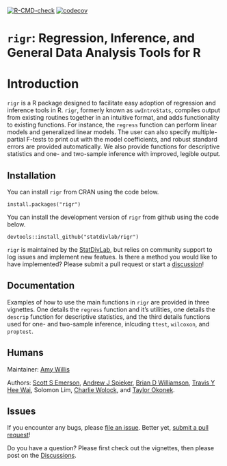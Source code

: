 
<!-- README.md is generated from README.Rmd. Please edit that file -->

<!-- badges: start 
[![CRAN status](https://www.r-pkg.org/badges/version/corncob)](https://CRAN.R-project.org/package=corncob)-->

[![R-CMD-check](https://github.com/statdivlab/rigr/workflows/R-CMD-check/badge.svg)](https://github.com/statdivlab/rigr/actions)
[![codecov](https://codecov.io/gh/statdivlab/rigr/branch/main/graph/badge.svg)](https://codecov.io/gh/statdivlab/rigr)
<!-- [![Docker Repository on Quay](https://quay.io/repository/fhcrc-microbiome/corncob/status "Docker Repository on Quay")](https://quay.io/repository/fhcrc-microbiome/corncob)-->
<!-- badges: end -->

# `rigr`: Regression, Inference, and General Data Analysis Tools for R

# Introduction

`rigr` is a R package designed to facilitate easy adoption of regression
and inference tools in R. `rigr`, formerly known as `uwIntroStats`,
compiles output from existing routines together in an intuitive format,
and adds functionality to existing functions. For instance, the
`regress` function can perform linear models and generalized linear
models. The user can also specify multiple-partial F-tests to print out
with the model coefficients, and robust standard errors are provided
automatically. We also provide functions for descriptive statistics and
one- and two-sample inference with improved, legible output.

## Installation

You can install `rigr` from CRAN using the code below.

    install.packages("rigr")

You can install the development version of `rigr` from github using the
code below.

    devtools::install_github("statdivlab/rigr")

`rigr` is maintained by the
[StatDivLab](http://statisticaldiversitylab.com/), but relies on
community support to log issues and implement new featues. Is there a
method you would like to have implemented? Please submit a pull request
or start a
[discussion](https://github.com/statdivlab/rigr/discussions)\!

## Documentation

Examples of how to use the main functions in `rigr` are provided in
three vignettes. One details the `regress` function and it’s utilities,
one details the `descrip` function for descriptive statistics, and the
third details functions used for one- and two-sample inference,
inlcuding `ttest`, `wilcoxon`, and `proptest`.

## Humans

Maintainer: [Amy Willis](http://statisticaldiversitylab.com)

Authors: [Scott S Emerson](http://www.emersonstatistics.com/), [Andrew J
Spieker](https://www.vumc.org/biostatistics/person/andrew-spieker-phd),
[Brian D Williamson](https://bdwilliamson.github.io/), [Travis Y Hee
Wai](https://scholar.google.com/citations?user=WaJn2wIAAAAJ&hl=en),
Solomon Lim, [Charlie Wolock](https://cwolock.github.io/), and [Taylor
Okonek](https://taylorokonek.github.io/).

## Issues

If you encounter any bugs, please [file an
issue](https://github.com/statdivlab/rigr/issues). Better yet, [submit a
pull request](https://github.com/statdivlab/rigr/pulls)\!

Do you have a question? Please first check out the vignettes, then
please post on the
[Discussions](https://github.com/statdivlab/rigr/discussions).
